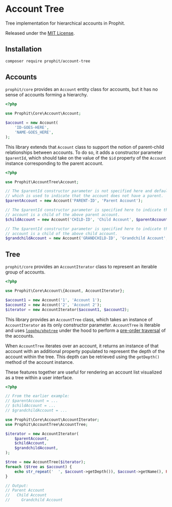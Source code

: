 # Account Tree

Tree implementation for hierarchical accounts in Prophit.

Released under the [MIT License](https://en.wikipedia.org/wiki/MIT_License).

## Installation

```sh
composer require prophit/account-tree
```

## Accounts

`prophit/core` provides an `Account` entity class for accounts, but it has no sense of accounts forming a hierarchy.

```php
<?php

use Prophit\Core\Account\Account;

$account = new Account(
    'ID-GOES-HERE',
    'NAME-GOES_HERE',
);
```

This library extends that `Account` class to support the notion of parent-child relationships between accounts. To do so, it adds a constructor parameter `$parentId`, which should take on the value of the `$id` property of the `Account` instance corresponding to the parent account.

```php
<?php

use Prophit\AccountTree\Account;

// The $parentId constructor parameter is not specified here and defaults to null,
// which is used to indicate that the account does not have a parent.
$parentAccount = new Account('PARENT-ID', 'Parent Account');

// The $parentId constructor parameter is specified here to indicate that this
// account is a child of the above parent account.
$childAccount = new Account('CHILD-ID', 'Child Account', $parentAccount->getId());

// The $parentId constructor parameter is specified here to indicate that this
// account is a child of the above child account.
$grandchildAccount = new Account('GRANDCHILD-ID', 'Grandchild Account', $childAccount->getId());
```

## Tree

`prophit/core` provides an `AccountIterator` class to represent an iterable group of accounts.

```php
<?php

use Prophit\Core\Account\{Account, AccountIterator};

$account1 = new Account('1', 'Account 1');
$account2 = new Account('2', 'Account 2');
$iterator = new AccountIterator($account1, $account2);
```

This library provides an `AccountTree` class, which takes an instance of `AccountIterator` as its only constructor parameter. `AccountTree` is iterable and uses [`loophp/phptree`](https://github.com/loophp/phptree) under the hood to perform a [pre-order traversal](https://en.wikipedia.org/wiki/Tree_traversal#Pre-order,_NLR) of the accounts.

When `AccountTree` iterates over an account, it returns an instance of that account with an additional property populated to represent the depth of the account within the tree. This depth can be retrieved using the `getDepth()` method of the account instance.

These features together are useful for rendering an account list visualized as a tree within a user interface.

```php
<?php

// From the earlier example:
// $parentAccount = ...
// $childAccount = ...
// $grandchildAccount = ...

use Prophit\Core\Account\AccountIterator;
use Prophit\AccountTree\AccountTree;

$iterator = new AccountIterator(
    $parentAccount,
    $childAccount,
    $grandchildAccount,
);

$tree = new AccountTree($iterator);
foreach ($tree as $account) {
    echo str_repeat('  ', $account->getDepth()), $account->getName(), PHP_EOL;
}

// Output:
// Parent Account
//   Child Account
//     Grandchild Account
```
